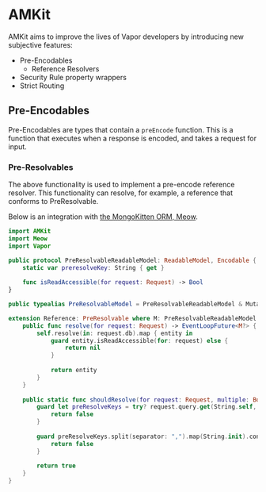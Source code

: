 # AMKit

AMKit aims to improve the lives of Vapor developers by introducing new subjective features:
- Pre-Encodables
  - Reference Resolvers
- Security Rule property wrappers
- Strict Routing

## Pre-Encodables

Pre-Encodables are types that contain a `preEncode` function. 
This is a function that executes when a response is encoded, and takes a request for input.

### Pre-Resolvables

The above functionality is used to implement a pre-encode reference resolver. 
This functionality can resolve, for example, a reference that conforms to PreResolvable.

Below is an integration with [the MongoKitten ORM, Meow](https://github.com/OpenKitten/MongoKitten).

```swift
import AMKit
import Meow
import Vapor

public protocol PreResolvableReadableModel: ReadableModel, Encodable {
    static var preresolveKey: String { get }
    
    func isReadAccessible(for request: Request) -> Bool
}

public typealias PreResolvableModel = PreResolvableReadableModel & MutableModel

extension Reference: PreResolvable where M: PreResolvableReadableModel {
    public func resolve(for request: Request) -> EventLoopFuture<M?> {
        self.resolve(in: request.db).map { entity in
            guard entity.isReadAccessible(for: request) else {
                return nil
            }
            
            return entity
        }
    }
    
    public static func shouldResolve(for request: Request, multiple: Bool) -> Bool {
        guard let preResolveKeys = try? request.query.get(String.self, at: "preresolve") else {
            return false
        }
        
        guard preResolveKeys.split(separator: ",").map(String.init).contains(M.preresolveKey) else {
            return false
        }
        
        return true
    }
}
```
